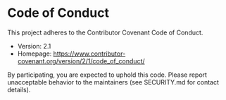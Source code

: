 # Code of Conduct

This project adheres to the Contributor Covenant Code of Conduct.

- Version: 2.1
- Homepage: https://www.contributor-covenant.org/version/2/1/code_of_conduct/

By participating, you are expected to uphold this code. Please report unacceptable behavior to the maintainers (see SECURITY.md for contact details).
